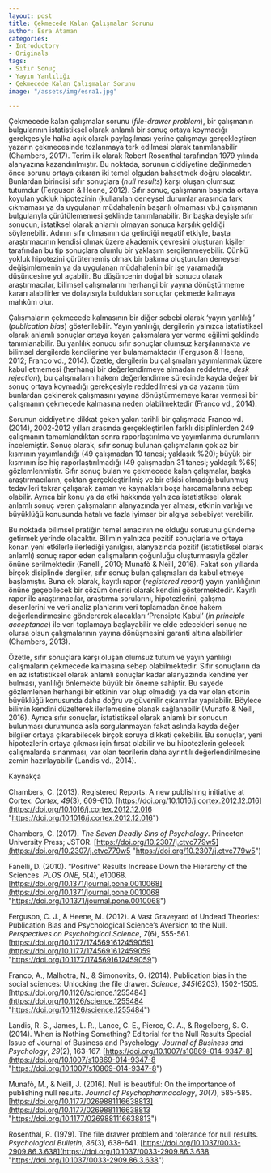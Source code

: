 ```yaml
---
layout: post
title: Çekmecede Kalan Çalışmalar Sorunu
author: Esra Ataman
categories:
- Introductory
- Originals
tags:
- Sıfır Sonuç
- Yayın Yanlılığı
- Çekmecede Kalan Çalışmalar Sorunu
image: "/assets/img/esra1.jpg"

---
```

Çekmecede kalan çalışmalar sorunu (_file-drawer problem_), bir çalışmanın bulgularının istatistiksel olarak anlamlı bir sonuç ortaya koymadığı gerekçesiyle halka açık olarak paylaşılması yerine çalışmayı gerçekleştiren yazarın çekmecesinde tozlanmaya terk edilmesi olarak tanımlanabilir (Chambers, 2017). Terim ilk olarak Robert Rosenthal tarafından 1979 yılında alanyazına kazandırılmıştır. Bu noktada, sorunun ciddiyetine değinmeden önce sorunu ortaya çıkaran iki temel olgudan bahsetmek doğru olacaktır. Bunlardan birincisi sıfır sonuçlara (_null results_) karşı oluşan olumsuz tutumdur (Ferguson & Heene, 2012). Sıfır sonuç, çalışmanın başında ortaya koyulan yokluk hipotezinin (kullanılan deneysel durumlar arasında fark çıkmaması ya da uygulanan müdahalenin başarılı olmaması vb.) çalışmanın bulgularıyla çürütülememesi şeklinde tanımlanabilir. Bir başka deyişle sıfır sonucun, istatiksel olarak anlamlı olmayan sonuca karşılık geldiği söylenebilir. Adının sıfır olmasının da getirdiği negatif etkiyle, başta araştırmacının kendisi olmak üzere akademik çevresini oluşturan kişiler tarafından bu tip sonuçlara olumlu bir yaklaşım sergilenmeyebilir. Çünkü yokluk hipotezini çürütememiş olmak bir bakıma oluşturulan deneysel değişimlemenin ya da uygulanan müdahalenin bir işe yaramadığı düşüncesine yol açabilir. Bu düşüncenin doğal bir sonucu olarak araştırmacılar, bilimsel çalışmalarını herhangi bir yayına dönüştürmeme kararı alabilirler ve dolayısıyla buldukları sonuçlar çekmede kalmaya mahkûm olur.

Çalışmaların çekmecede kalmasının bir diğer sebebi olarak ‘yayın yanlılığı’ (_publication bias_) gösterilebilir. Yayın yanlılığı, dergilerin yalnızca istatistiksel olarak anlamlı sonuçlar ortaya koyan çalışmalara yer verme eğilimi şeklinde tanımlanabilir. Bu yanlılık sonucu sıfır sonuçlar olumsuz karşılanmakta ve bilimsel dergilerde kendilerine yer bulamamaktadır (Ferguson & Heene, 2012; Franco vd., 2014). Özetle, dergilerin bu çalışmaları yayımlanmak üzere kabul etmemesi (herhangi bir değerlendirmeye almadan reddetme, _desk rejection_), bu çalışmaların hakem değerlendirme sürecinde kayda değer bir sonuç ortaya koymadığı gerekçesiyle reddedilmesi ya da yazarın tüm bunlardan çekinerek çalışmasını yayına dönüştürmemeye karar vermesi bir çalışmanın çekmecede kalmasına neden olabilmektedir (Franco vd., 2014).

Sorunun ciddiyetine dikkat çeken yakın tarihli bir çalışmada Franco vd. (2014), 2002-2012 yılları arasında gerçekleştirilen farklı disiplinlerden 249 çalışmanın tamamlandıktan sonra raporlaştırılma ve yayımlanma durumlarını incelemiştir. Sonuç olarak, sıfır sonuç bulunan çalışmaların çok az bir kısmının yayımlandığı (49 çalışmadan 10 tanesi; yaklaşık %20); büyük bir kısmının ise hiç raporlaştırılmadığı (49 çalışmadan 31 tanesi; yaklaşık %65) gözlemlenmiştir. Sıfır sonuç bulan ve çekmecede kalan çalışmalar, başka araştırmacıların, çoktan gerçekleştirilmiş ve bir etkisi olmadığı bulunmuş tedavileri tekrar çalışarak zaman ve kaynakları boşa harcamalarına sebep olabilir. Ayrıca bir konu ya da etki hakkında yalnızca istatistiksel olarak anlamlı sonuç veren çalışmaların alanyazında yer alması, etkinin varlığı ve büyüklüğü konusunda hatalı ve fazla iyimser bir algıya sebebiyet verebilir.

Bu noktada bilimsel pratiğin temel amacının ne olduğu sorusunu gündeme getirmek yerinde olacaktır. Bilimin yalnızca pozitif sonuçlarla ve ortaya konan yeni etkilerle ilerlediği yanılgısı, alanyazında pozitif (istatistiksel olarak anlamlı) sonuç rapor eden çalışmaların çoğunluğu oluşturmasıyla gözler önüne serilmektedir (Fanelli, 2010; Munafò & Neill, 2016). Fakat son yıllarda birçok disiplinde dergiler, sıfır sonuç bulan çalışmaları da kabul etmeye başlamıştır. Buna ek olarak, kayıtlı rapor (_registered report_) yayın yanlılığının önüne geçebilecek bir çözüm önerisi olarak kendini göstermektedir. Kayıtlı rapor ile araştırmacılar, araştırma sorularını, hipotezlerini, çalışma desenlerini ve veri analiz planlarını veri toplamadan önce hakem değerlendirmesine göndererek alacakları ‘Prensipte Kabul’ (_in principle acceptance_) ile veri toplamaya başlayabilir ve elde edecekleri sonuç ne olursa olsun çalışmalarının yayına dönüşmesini garanti altına alabilirler (Chambers, 2013).

Özetle, sıfır sonuçlara karşı oluşan olumsuz tutum ve yayın yanlılığı çalışmaların çekmecede kalmasına sebep olabilmektedir. Sıfır sonuçların da en az istatistiksel olarak anlamlı sonuçlar kadar alanyazında kendine yer bulması, yanlılığı önlemekte büyük bir öneme sahiptir. Bu sayede gözlemlenen herhangi bir etkinin var olup olmadığı ya da var olan etkinin büyüklüğü konusunda daha doğru ve güvenilir çıkarımlar yapılabilir. Böylece bilimin kendini düzelterek ilerlemesine olanak sağlanabilir (Munafò & Neill, 2016). Ayrıca sıfır sonuçlar, istatistiksel olarak anlamlı bir sonucun bulunması durumunda asla sorgulanmayan fakat aslında kayda değer bilgiler ortaya çıkarabilecek birçok soruya dikkati çekebilir. Bu sonuçlar, yeni hipotezlerin ortaya çıkması için fırsat olabilir ve bu hipotezlerin gelecek çalışmalarda sınanması, var olan teorilerin daha ayrıntılı değerlendirilmesine zemin hazırlayabilir (Landis vd., 2014).

Kaynakça

Chambers, C. (2013). Registered Reports: A new publishing initiative at Cortex. _Cortex_, _49_(3), 609-610. [https://doi.org/10.1016/j.cortex.2012.12.016](https://doi.org/10.1016/j.cortex.2012.12.016 "https://doi.org/10.1016/j.cortex.2012.12.016")

Chambers, C. (2017). _The Seven Deadly Sins of Psychology_. Princeton University Press; JSTOR. [https://doi.org/10.2307/j.ctvc779w5](https://doi.org/10.2307/j.ctvc779w5 "https://doi.org/10.2307/j.ctvc779w5")

Fanelli, D. (2010). “Positive” Results Increase Down the Hierarchy of the Sciences. _PLOS ONE_, _5_(4), e10068. [https://doi.org/10.1371/journal.pone.0010068](https://doi.org/10.1371/journal.pone.0010068 "https://doi.org/10.1371/journal.pone.0010068")

Ferguson, C. J., & Heene, M. (2012). A Vast Graveyard of Undead Theories: Publication Bias and Psychological Science’s Aversion to the Null. _Perspectives on Psychological Science_, _7_(6), 555-561. [https://doi.org/10.1177/1745691612459059](https://doi.org/10.1177/1745691612459059 "https://doi.org/10.1177/1745691612459059")

Franco, A., Malhotra, N., & Simonovits, G. (2014). Publication bias in the social sciences: Unlocking the file drawer. _Science_, _345_(6203), 1502-1505. [https://doi.org/10.1126/science.1255484](https://doi.org/10.1126/science.1255484 "https://doi.org/10.1126/science.1255484")

Landis, R. S., James, L. R., Lance, C. E., Pierce, C. A., & Rogelberg, S. G. (2014). When is Nothing Something? Editorial for the Null Results Special Issue of Journal of Business and Psychology. _Journal of Business and Psychology_, _29_(2), 163-167. [https://doi.org/10.1007/s10869-014-9347-8](https://doi.org/10.1007/s10869-014-9347-8 "https://doi.org/10.1007/s10869-014-9347-8")

Munafò, M., & Neill, J. (2016). Null is beautiful: On the importance of publishing null results. _Journal of Psychopharmacology_, _30_(7), 585-585. [https://doi.org/10.1177/0269881116638813](https://doi.org/10.1177/0269881116638813 "https://doi.org/10.1177/0269881116638813")

Rosenthal, R. (1979). The file drawer problem and tolerance for null results. _Psychological Bulletin_, _86_(3), 638-641. [https://doi.org/10.1037/0033-2909.86.3.638](https://doi.org/10.1037/0033-2909.86.3.638 "https://doi.org/10.1037/0033-2909.86.3.638")